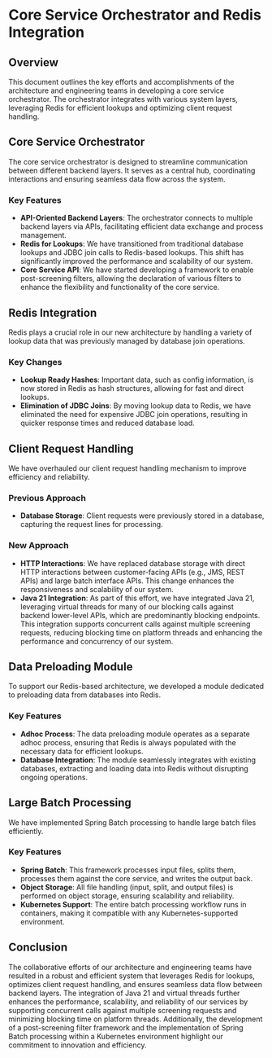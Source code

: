 # Core Service Orchestrator and Redis Integration

## Overview

This document outlines the key efforts and accomplishments of the architecture and engineering teams in developing a core service orchestrator. The orchestrator integrates with various system layers, leveraging Redis for efficient lookups and optimizing client request handling.

## Core Service Orchestrator

The core service orchestrator is designed to streamline communication between different backend layers. It serves as a central hub, coordinating interactions and ensuring seamless data flow across the system.

### Key Features

- **API-Oriented Backend Layers**: The orchestrator connects to multiple backend layers via APIs, facilitating efficient data exchange and process management.
- **Redis for Lookups**: We have transitioned from traditional database lookups and JDBC join calls to Redis-based lookups. This shift has significantly improved the performance and scalability of our system.
- **Core Service API**: We have started developing a framework to enable post-screening filters, allowing the declaration of various filters to enhance the flexibility and functionality of the core service.

## Redis Integration

Redis plays a crucial role in our new architecture by handling a variety of lookup data that was previously managed by database join operations.

### Key Changes

- **Lookup Ready Hashes**: Important data, such as config information, is now stored in Redis as hash structures, allowing for fast and direct lookups.
- **Elimination of JDBC Joins**: By moving lookup data to Redis, we have eliminated the need for expensive JDBC join operations, resulting in quicker response times and reduced database load.

## Client Request Handling

We have overhauled our client request handling mechanism to improve efficiency and reliability.

### Previous Approach

- **Database Storage**: Client requests were previously stored in a database, capturing the request lines for processing.

### New Approach

- **HTTP Interactions**: We have replaced database storage with direct HTTP interactions between customer-facing APIs (e.g., JMS, REST APIs) and large batch interface APIs. This change enhances the responsiveness and scalability of our system.
- **Java 21 Integration**: As part of this effort, we have integrated Java 21, leveraging virtual threads for many of our blocking calls against backend lower-level APIs, which are predominantly blocking endpoints. This integration supports concurrent calls against multiple screening requests, reducing blocking time on platform threads and enhancing the performance and concurrency of our system.

## Data Preloading Module

To support our Redis-based architecture, we developed a module dedicated to preloading data from databases into Redis.

### Key Features

- **Adhoc Process**: The data preloading module operates as a separate adhoc process, ensuring that Redis is always populated with the necessary data for efficient lookups.
- **Database Integration**: The module seamlessly integrates with existing databases, extracting and loading data into Redis without disrupting ongoing operations.

## Large Batch Processing

We have implemented Spring Batch processing to handle large batch files efficiently.

### Key Features

- **Spring Batch**: This framework processes input files, splits them, processes them against the core service, and writes the output back.
- **Object Storage**: All file handling (input, split, and output files) is performed on object storage, ensuring scalability and reliability.
- **Kubernetes Support**: The entire batch processing workflow runs in containers, making it compatible with any Kubernetes-supported environment.

## Conclusion

The collaborative efforts of our architecture and engineering teams have resulted in a robust and efficient system that leverages Redis for lookups, optimizes client request handling, and ensures seamless data flow between backend layers. The integration of Java 21 and virtual threads further enhances the performance, scalability, and reliability of our services by supporting concurrent calls against multiple screening requests and minimizing blocking time on platform threads. Additionally, the development of a post-screening filter framework and the implementation of Spring Batch processing within a Kubernetes environment highlight our commitment to innovation and efficiency.
